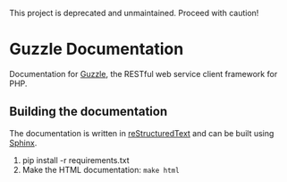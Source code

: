 This project is deprecated and unmaintained. Proceed with caution!

Guzzle Documentation
====================

Documentation for [Guzzle](https://github.com/guzzle/guzzle), the RESTful web service client framework for PHP.

Building the documentation
--------------------------

The documentation is written in [reStructuredText](http://docutils.sourceforge.net/rst.html) and can be built using
[Sphinx](http://sphinx.pocoo.org/).

1. pip install -r requirements.txt
2. Make the HTML documentation: ``make html``
